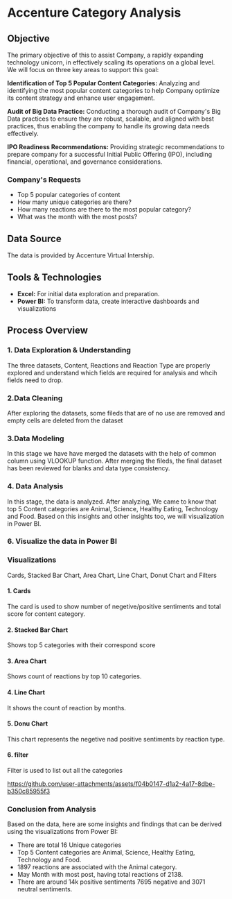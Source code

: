 # Accenture Category Analysis

## Objective
The primary objective of this to assist Company, a rapidly expanding technology unicorn, in effectively scaling its operations on a global level. We will focus on three key areas to support this goal:

**Identification of Top 5 Popular Content Categories:** Analyzing and identifying the most popular content categories to help Company optimize its content strategy and enhance user engagement.

**Audit of Big Data Practice:** Conducting a thorough audit of Company's Big Data practices to ensure they are robust, scalable, and aligned with best practices, thus enabling the company to handle its growing data needs effectively.

**IPO Readiness Recommendations:** Providing strategic recommendations to prepare company for a successful Initial Public Offering (IPO), including financial, operational, and governance considerations.

### Company's Requests
- Top 5 popular categories of content
- How many unique categories are there?
- How many reactions are there to the most popular category?
- What was the month with the most posts?

## Data Source
The data is provided by Accenture Virtual Intership.

## Tools & Technologies
- **Excel:** For initial data exploration and preparation.
- **Power BI:** To transform data, create interactive dashboards and visualizations

## Process Overview 
### 1. Data Exploration & Understanding
The three datasets, Content, Reactions and Reaction Type are properly explored and understand which fields are required for analysis and whcih fields need to drop.


### 2.Data Cleaning
After exploring the datasets, some fileds that are of no use are removed and empty cells are deleted from the dataset


### 3.Data Modeling
In this stage we have have merged the datasets with the help of common column using VLOOKUP function. After merging the fileds, the final dataset has been reviewed for blanks and data type consistency.

### 4. Data Analysis
In this stage, the data is analyzed. After analyzing, We came to know that top 5 Content categories are Animal, Science, Healthy Eating, Technology and Food.
Based on this insights and other insights too, we will visualization in Power BI.


### 6. Visualize the data in Power BI

### Visualizations

Cards, Stacked Bar Chart, Area Chart, Line Chart, Donut Chart and Filters

#### 1. Cards

The card is used to show number of negetive/positive sentiments and total score for content category.

#### 2. Stacked Bar Chart

Shows top 5 categories with their correspond score

#### 3. Area Chart

Shows count of reactions by top 10 categories.

#### 4. Line Chart

It shows the count of reaction by months.

#### 5. Donu Chart

This chart represents the negetive nad positive sentiments by reaction type.

#### 6. filter

Filter is used to list out all the categories

https://github.com/user-attachments/assets/f04b0147-d1a2-4a17-8dbe-b350c85955f3

### Conclusion from Analysis
Based on the data, here are some insights and findings that can be derived using the visualizations from Power BI:

- There are total 16 Unique categories
- Top 5 Content categories are Animal, Science, Healthy Eating, Technology and Food.
- 1897 reactions are associated with the Animal category.
- May Month with most post, having total reactions of 2138.
- There are around 14k positive sentiments 7695 negative and 3071 neutral sentiments.

